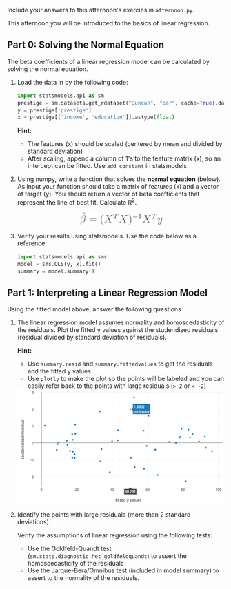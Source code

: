 Include your answers to this afternoon's exercies in `afternoon.py`.

This afternoon you will be introduced to the basics of linear regression.

## Part 0: Solving the Normal Equation

The beta coefficients of a linear regression model can be calculated by
solving the normal equation. 


1. Load the data in by the following code:

   ```python 
   import statsmodels.api as sm
   prestige = sm.datasets.get_rdataset("Duncan", "car", cache=True).data
   y = prestige['prestige']
   x = prestige[['income', 'education']].astype(float)
   ```
   
   **Hint:**
   - The features (x) should be scaled (centered by mean and divided by standard deviation)
   - After scaling, append a column of 1's to the feature matrix (x),
     so an intercept can be fitted. Use  `add_constant` in statsmodels


2. Using numpy, write a function that solves the **normal equation** (below).
   As input your function should take a matrix of features (x) and
   a vector of target (y). You should return a vector of beta coefficients 
   that represent the line of best fit. Calculate  R<sup>2</sup>. 
   
   <div align="center">
      <img height="30" src="images/normal_equation.png">
   </div>

3. Verify your results using statsmodels. Use the code below as a reference.
   ```python
   import statsmodels.api as sms
   model = sms.OLS(y, x).fit()
   summary = model.summary()
   ```

## Part 1: Interpreting a Linear Regression Model

Using the fitted model above, answer the following questions

1. The linear regression model assumes normality and homoscedasticity of the
   residuals. Plot the fitted y values against the studendized residuals 
   (residual divided by standard deviation of residuals). 
   
   **Hint:** 
   - Use `summary.resid` and `summary.fittedvalues` to get the 
     residuals and the fitted y values
   - Use `plotly` to make the plot so the points will be labeled and 
     you can easily refer back to the points with large residuals 
     (`> 2` or `< -2`) 
   
   <div align="center">
      <img src="images/plotly_resid.png">
   </div>

2. Identify the points with large residuals (more than 2 standard deviations).

   Verify the assumptions of linear regression using the following tests:
   
   - Use the Goldfeld-Quandt test (`sm.stats.diagnostic.het_goldfeldquandt`) to 
     assert the homoscedasticity of the residuals
   - Use the Jarque-Bera/Omnibus test (included in model summary) to assert to the 
     normality of the residuals. 

